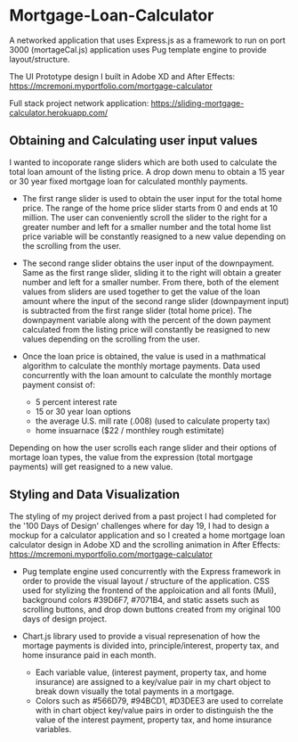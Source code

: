 # Mortgage-Loan-Calculator
A networked application that uses Express.js as a framework to run on port 3000 (mortageCal.js) application uses Pug template engine to provide layout/structure.   


The UI Prototype design I built in Adobe XD and After Effects: https://mcremoni.myportfolio.com/mortgage-calculator

Full stack project network application: https://sliding-mortgage-calculator.herokuapp.com/

## Obtaining and Calculating user input values 

I wanted to incoporate range sliders which are both used to calculate the total loan amount of the listing price. A drop down menu to obtain a 15 year or 30 year fixed mortgage loan for calculated monthly payments.     

* The first range slider is used to obtain the user input for the total home price. The range of the home price slider starts from 0 and ends at 10 million. The user can conveniently scroll the slider to the right for a greater number and left for a smaller number and the total home list price variable will be constantly reasigned to a new value depending on the scrolling from the user.   

* The second range slider obtains the user input of the downpayment. Same as the first range slider, sliding it to the right will obtain a greater number and left for a smaller number. From there, both of the element values from sliders are used together to get the value of the loan amount where the input of the second range slider (downpayment input) is subtracted from the first range slider (total home price). The downpayment variable along with the percent of the down payment calculated from the listing price will constantly be reasigned to new values depending on the scrolling from the user. 

* Once the loan price is obtained, the value is used in a mathmatical algorithm to calculate the monthly mortage payments. Data used concurrently with the loan amount to calculate the monthly mortage payment consist of: 
    * 5 percent interest rate 
    * 15 or 30 year loan options 
    * the average U.S. mill rate (.008) (used to calculate property tax) 
    * home insuarnace ($22 / monthley rough estimitate) 

Depending on how the user scrolls each range slider and their options of mortage loan types, the value from the expression (total mortgage payments) will get reasigned to a new value. 

## Styling and Data Visualization

The styling of my project derived from a past project I had completed for the '100 Days of Design' challenges where for day 19, I had to design a mockup for a calculator application and so I created a home mortgage loan calculator design in Adobe XD and the scrolling animation in After Effects: https://mcremoni.myportfolio.com/mortgage-calculator 

* Pug template engine used concurrently with the Express framework in order to provide the visual layout / structure of the application. CSS used for stylizing the frontend of the apploication and all fonts (Muli), background colors #39D6F7,  #7071B4, and static assets such as scrolling buttons, and drop down buttons created from my original 100 days of design project.

* Chart.js library used to provide a visual represenation of how the mortage payments is divided into, principle/interest, property tax, and home insurance  paid in each month. 
   * Each variable value, (interest payment, property tax, and home insurance) are assigned to a key/value pair in my chart object to break down visually the total payments in a mortgage.  
   * Colors such as #566D79, #94BCD1, #D3DEE3 are used to correlate with in chart object key/value pairs in order to distinguish the the value of the interest payment, property tax, and home insurance variables.    

  
